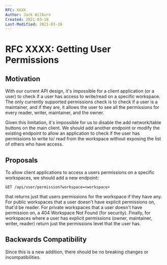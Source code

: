 ```yaml
---
RFC: XXXX
Author: Jack Wilburn
Created: 2021-03-10
Last-Modified: 2021-03-10
---
```


# RFC XXXX: Getting User Permissions

## Motivation

With our current API design, it's impossible for a client application (or a
user) to check if a user has access to write/read on a specific workspace. The
only currently supported permissions check is to check if a user is a maintainer,
and if they are, it allows the user to see all the permissions for every reader,
writer, maintainer, and the owner.

Given this limitation, it's impossible for us to disable the add network/table
buttons on the main client. We should add another endpoint or modify the existing
endpoint to allow an application to check if the user has permissions to write to/
read from the workspace without exposing the list of others who have access.

## Proposals

To allow client applications to access a users permissions on a specific workspaces,
we should add a new endpoint:

`GET /api/user/permission?workspace=<workspace>`

that returns just that users permissions for the workspace if they have any. For
public workspaces that a user doesn't have explicit permissions on, that'd be
reader. For private workspaces that a user doesn't have permission on, a 404 
Workspace Not Found (for security). Finally, for workspaces where a user has
explicit permissions (owner, maintainer, writer, reader) return just the permissions
level that the user has.

## Backwards Compatibility

Since this is a new addition, there should be no breaking changes or incompatibilities.
